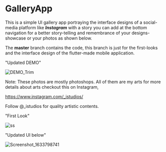 # GalleryApp
This is a simple UI gallery app portraying the interface designs of a social-media platform like **_Instagram_** with a story you can add at the bottom navigation for a better story-telling and remembrance of your designs-showcase or your photos as shown below.

The **master** branch contains the code, this branch is just for the first-looks and the interface design of the flutter-made mobile application.

"Updated DEMO"


![DEMO_Trim](https://user-images.githubusercontent.com/44771554/136668036-d93ee96f-e764-4377-b237-9be9f5b7cb0c.gif)



Note: These photos are mostly photoshops. All of them are my arts for more details about arts checkout this on Instagram,

https://www.instagram.com/_istudios/

Follow @_istudios for quality artistic contents.



"First Look" 




![ss](https://user-images.githubusercontent.com/44771554/136597458-9b381eb2-7d38-46f4-b192-e80d8f806383.jpg)


"Updated UI below"


![Screenshot_1633798741](https://user-images.githubusercontent.com/44771554/136667566-c2409d1f-3a76-437e-8a4b-7e771cb3dc35.png)



